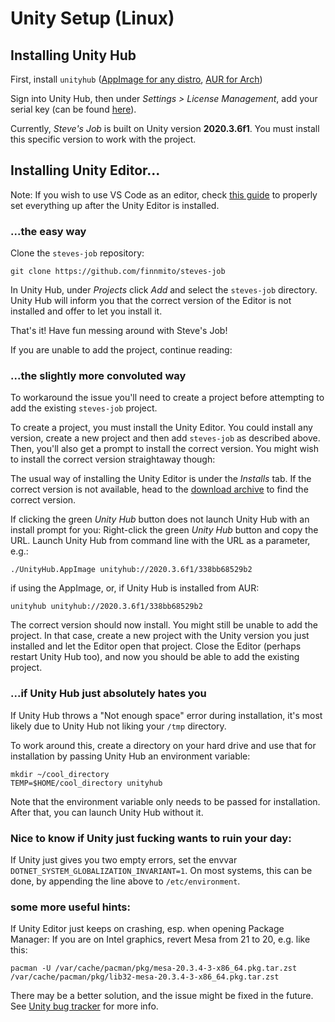 # Unity Setup (Linux)

## Installing Unity Hub

First, install `unityhub`
([AppImage for any distro][hubappimg],
[AUR for Arch][hubaur])

Sign into Unity Hub, then
under *Settings > License Management*,
add your serial key (can be found [here][key]).

Currently, _Steve's Job_ is built on Unity version
**2020.3.6f1**.
You must install this specific version to work with the project.

## Installing Unity Editor...

Note:
If you wish to use VS Code as an editor, check [this guide][vscodeguide]
to properly set everything up after the Unity Editor is installed.

### ...the easy way

Clone the `steves-job` repository:
```
git clone https://github.com/finnmito/steves-job
```

In Unity Hub, under *Projects* click *Add* and select the
`steves-job` directory.  Unity Hub will inform you that the correct
version of the Editor is not installed and offer to let you install it.

That's it!  Have fun messing around with Steve's Job!

If you are unable to add the project, continue reading:

### ...the slightly more convoluted way

To workaround the issue you'll need to create a project before
attempting to add the existing `steves-job` project.

To create a project, you must install the Unity Editor.
You could install any version, create a new project and then add
`steves-job` as described above.  Then, you'll also get a prompt to
install the correct version.  You might wish to install the correct
version straightaway though:

The usual way of installing the Unity Editor is under the
*Installs* tab.
If the correct version is not available, head to the
[download archive][archive] to find the correct version.

If clicking the green *Unity Hub* button does not launch Unity Hub with
an install prompt for you:
Right-click the green *Unity Hub* button and copy the URL.
Launch Unity Hub from command line with the URL as a parameter, e.g.:
```
./UnityHub.AppImage unityhub://2020.3.6f1/338bb68529b2
```
if using the AppImage, or, if Unity Hub is installed from AUR:
```
unityhub unityhub://2020.3.6f1/338bb68529b2
```

The correct version should now install.  You might still be unable to
add the project.  In that case, create a new project with the Unity
version you just installed and let the Editor open that project.
Close the Editor (perhaps restart Unity Hub too), and now you should be
able to add the existing project.

### ...if Unity Hub just absolutely hates you

If Unity Hub throws a "Not enough space" error during installation,
it's most likely due to Unity Hub not liking your `/tmp` directory.

To work around this, create a directory on your hard drive and use
that for installation by passing Unity Hub an environment variable:
```
mkdir ~/cool_directory
TEMP=$HOME/cool_directory unityhub
```
Note that the environment variable only needs to be passed for
installation.  After that, you can launch Unity Hub without it.

### Nice to know if Unity just fucking wants to ruin your day:

If Unity just gives you two empty errors, set the envvar
`DOTNET_SYSTEM_GLOBALIZATION_INVARIANT=1`.
On most systems, this can be done, by appending the line above to
`/etc/environment`.

### some more useful hints:

If Unity Editor just keeps on crashing, esp. when opening Package
Manager: If you are on Intel graphics, revert Mesa from 21 to 20, e.g.
like this:
```
pacman -U /var/cache/pacman/pkg/mesa-20.3.4-3-x86_64.pkg.tar.zst /var/cache/pacman/pkg/lib32-mesa-20.3.4-3-x86_64.pkg.tar.zst
```

There may be a better solution, and the issue might be fixed in the
future.  See [Unity bug tracker][mesabug] for more info.

[hubaur]: https://aur.archlinux.org/packages/unityhub/
[hubappimg]: https://docs.unity3d.com/Manual/GettingStartedInstallingHub.html
[key]: https://id.unity.com/en/subscriptions
[archive]: https://unity3d.com/get-unity/download/archive
[vscodeguide]: https://gist.github.com/jakobbbb/a15d2505a37ca632601d147fd5d91836
[mesabug]: https://issuetracker.unity3d.com/issues/linux-editor-crashes-at-assert-fail-base-dot-cold-when-opening-a-project
